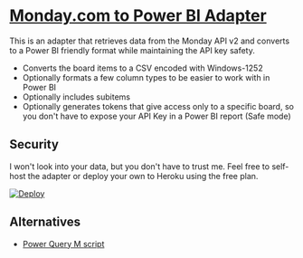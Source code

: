 # [Monday.com to Power BI Adapter](https://monday-powerbi.herokuapp.com/)

This is an adapter that retrieves data from the Monday API v2 and converts to a Power BI friendly format while maintaining the API key safety.

* Converts the board items to a CSV encoded with Windows-1252
* Optionally formats a few column types to be easier to work with in Power BI
* Optionally includes subitems
* Optionally generates tokens that give access only to a specific board, so you don't have to expose your API Key in a Power BI report (Safe mode)

## Security

I won't look into your data, but you don't have to trust me. Feel free to self-host the adapter or deploy your own to Heroku using the free plan.

[![Deploy](https://www.herokucdn.com/deploy/button.svg)](https://heroku.com/deploy?template=https://github.com/Guichaguri/MondayPowerBIAdapter/)

## Alternatives

* [Power Query M script](https://gist.github.com/Guichaguri/83a6d8ab6ce3a695dc104bb4eff9d73d)
